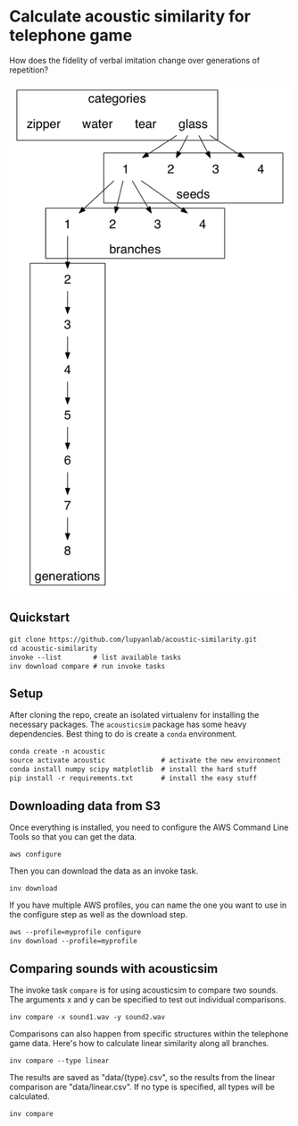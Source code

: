 # Calculate acoustic similarity for telephone game

How does the fidelity of verbal imitation change over generations of repetition?

![](/definitions.png)

## Quickstart

    git clone https://github.com/lupyanlab/acoustic-similarity.git
    cd acoustic-similarity
    invoke --list        # list available tasks
    inv download compare # run invoke tasks

## Setup

After cloning the repo, create an isolated virtualenv for installing the
necessary packages. The `acousticsim` package has some heavy dependencies.
Best thing to do is create a `conda` environment.

    conda create -n acoustic
    source activate acoustic              # activate the new environment
    conda install numpy scipy matplotlib  # install the hard stuff
    pip install -r requirements.txt       # install the easy stuff

## Downloading data from S3

Once everything is installed, you need to configure the AWS
Command Line Tools so that you can get the data.

    aws configure

Then you can download the data as an invoke task.

    inv download

If you have multiple AWS profiles, you can name the one you want to use
in the configure step as well as the download step.

    aws --profile=myprofile configure
    inv download --profile=myprofile

## Comparing sounds with acousticsim

The invoke task `compare` is for using acousticsim to compare two sounds.
The arguments x and y can be specified to test out individual comparisons.

    inv compare -x sound1.wav -y sound2.wav

Comparisons can also happen from specific structures within the telephone
game data. Here's how to calculate linear similarity along all branches.

    inv compare --type linear

The results are saved as "data/{type}.csv", so the results from the linear
comparison are "data/linear.csv". If no type is specified, all types will
be calculated.

    inv compare
